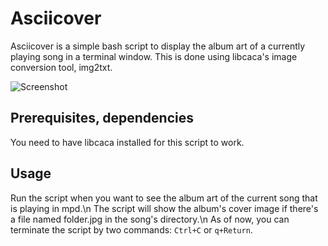 Asciicover
==========
Asciicover is a simple bash script to display the album art of a currently playing song in a terminal window.
This is done using libcaca's image conversion tool, img2txt.

![Screenshot](http://i.imgur.com/4L5FC.png)

Prerequisites, dependencies
---------------------------
You need to have libcaca installed for this script to work.

Usage
-----
Run the script when you want to see the album art of the current song that is playing in mpd.\n
The script will show the album's cover image if there's a file named folder.jpg in the song's directory.\n
As of now, you can terminate the script by two commands: `Ctrl+C` or `q+Return`.
